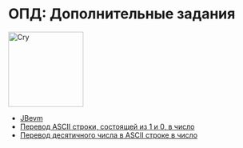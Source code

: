 # ОПД: Дополнительные задания

<img alt="Cry" src="https://github.com/maxbarsukov/itmo/blob/master/.docs/crying.gif" height="150">

- [JBevm](https://github.com/itmo-corp/jbevm)
- [Перевод ASCII строки, состоящей из 1 и 0, в число](https://github.com/maxbarsukov/itmo/blob/master/%D0%BE%D0%BF%D0%B4/%D0%B4%D0%BE%D0%BF/%D0%BF%D0%B5%D1%80%D0%B5%D0%B2%D0%BE%D0%B4%20%D1%81%D1%82%D1%80%D0%BE%D0%BA%D0%B8%2C%20%D1%81%D0%BE%D1%81%D1%82%D0%BE%D1%8F%D1%89%D0%B5%D0%B9%20%D0%B8%D0%B7%200%20%D0%B8%201%2C%20%D0%B2%20%D1%87%D0%B8%D1%81%D0%BB%D0%BE.basm)
- [Перевод десятичного числа в ASCII строке в число](https://github.com/maxbarsukov/itmo/blob/master/%D0%BE%D0%BF%D0%B4/%D0%B4%D0%BE%D0%BF/%D0%BF%D0%B5%D1%80%D0%B5%D0%B2%D0%BE%D0%B4%20%D1%81%D1%82%D1%80%D0%BE%D0%BA%D0%B8%20%D0%B2%20%D1%87%D0%B8%D1%81%D0%BB%D0%BE.basm)
